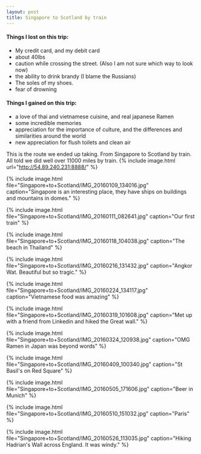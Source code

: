 ```yaml
---
layout: post
title: Singapore to Scotland by train
---
```





#### Things I lost on this trip:
* My credit card, and my debit card
* about 40lbs
* caution while crossing the street. (Also I am not sure which way to look now)
* the ability to drink brandy (I blame the Russians)
* The soles of my shoes.
* fear of drowning

#### Things I gained on this trip:
* a love of thai and vietnamese cuisine, and real japanese Ramen
* some incredible memories
* appreciation for the importance of culture, and the differences and similarities around the world
* new appreciation for flush toilets and clean air




This is the route we ended up taking. From Singapore to Scotland by train. All told we did well over 11000 miles by train.
{% include image.html url="http://54.89.240.231:8888/" %}

{% include image.html file="Singapore+to+Scotland/IMG_20160109_134016.jpg" caption="Singapore is an interesting place, they have ships on buildings and mountains in domes." %}

{% include image.html file="Singapore+to+Scotland/IMG_20160111_082641.jpg" caption="Our first train" %}

{% include image.html file="Singapore+to+Scotland/IMG_20160118_104038.jpg" caption="The beach in Thailand" %}

{% include image.html file="Singapore+to+Scotland/IMG_20160216_131432.jpg" caption="Angkor Wat. Beautiful but so tragic." %}

{% include image.html file="Singapore+to+Scotland/IMG_20160224_134117.jpg" caption="Vietnamese food was amazing" %}

{% include image.html file="Singapore+to+Scotland/IMG_20160319_101608.jpg" caption="Met up with a friend from Linkedin and hiked the Great wall." %}

{% include image.html file="Singapore+to+Scotland/IMG_20160324_120938.jpg" caption="OMG Ramen in Japan was beyond words" %}

{% include image.html file="Singapore+to+Scotland/IMG_20160409_100340.jpg" caption="St Basil's on Red Square" %}

{% include image.html file="Singapore+to+Scotland/IMG_20160505_171606.jpg" caption="Beer in Munich" %}

{% include image.html file="Singapore+to+Scotland/IMG_20160510_151032.jpg" caption="Paris" %}

{% include image.html file="Singapore+to+Scotland/IMG_20160526_113035.jpg" caption="Hiking Hadrian's Wall across England. It was windy." %}




